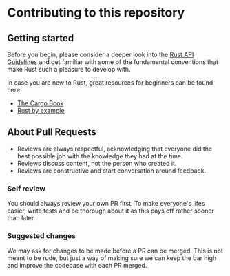 # Contributing to this repository

## Getting started

Before you begin, please consider a deeper look into the [Rust API Guidelines](https://rust-lang.github.io/api-guidelines/about.html) and get familiar with some of the fundamental conventions that make Rust such a pleasure to develop with.

In case you are new to Rust, great resources for beginners can be found here:
- [The Cargo Book](https://doc.rust-lang.org/stable/cargo/)
- [Rust by example](https://doc.rust-lang.org/rust-by-example/)

## About Pull Requests

- Reviews are always respectful, acknowledging that everyone did the best possible job with the knowledge they had at the time.  
- Reviews discuss content, not the person who created it.  
- Reviews are constructive and start conversation around feedback.  

### Self review
You should always review your own PR first. To make everyone's lifes easier, write tests and be thorough about it as this pays off rather sooner than later.

### Suggested changes
We may ask for changes to be made before a PR can be merged. This is not meant to be rude, but just a way of making sure we can keep the bar high and improve the codebase with each PR merged.